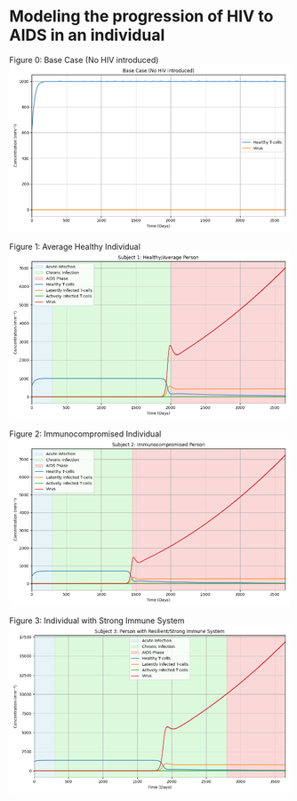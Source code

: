 # Modeling the progression of HIV to AIDS in an individual
Figure 0: Base Case (No HIV introduced)
![figure 0](Figure_0.png)

Figure 1: Average Healthy Individual
![figure 1](Figure_1.png)

Figure 2: Immunocompromised Individual
![figure 2](Figure_2.png)

Figure 3: Individual with Strong Immune System
![figure 3](Figure_3.png)
